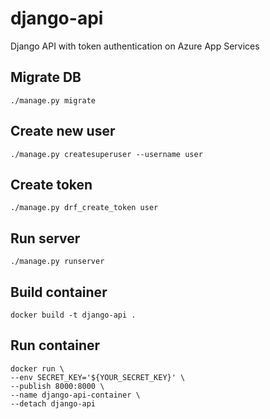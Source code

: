 # django-api
Django API with token authentication on Azure App Services

## Migrate DB
`./manage.py migrate`

## Create new user
`./manage.py createsuperuser --username user`

## Create token
`./manage.py drf_create_token user`

## Run server
`./manage.py runserver`

## Build container
`docker build -t django-api .`

## Run container
```
docker run \
--env SECRET_KEY='${YOUR_SECRET_KEY}' \
--publish 8000:8000 \
--name django-api-container \
--detach django-api
```
